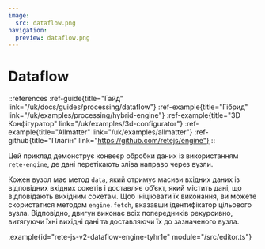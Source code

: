```yaml
---
image:
  src: dataflow.png
navigation:
  preview: dataflow.png
---
```


# Dataflow

::references
:ref-guide{title="Гайд" link="/uk/docs/guides/processing/dataflow"}
:ref-example{title="Гібрид" link="/uk/examples/processing/hybrid-engine"}
:ref-example{title="3D Конфігуратор" link="/uk/examples/3d-configurator"}
:ref-example{title="Allmatter" link="/uk/examples/allmatter"}
:ref-github{title="Плагін" link="https://github.com/retejs/engine"}
::

Цей приклад демонструє конвеєр обробки даних із використанням `rete-engine`, де дані перетікають зліва направо через вузли.

Кожен вузол має метод `data`, який отримує масиви вхідних даних із відповідних вхідних сокетів і доставляє об’єкт, який містить дані, що відповідають вихідним сокетам. Щоб ініціювати їх виконання, ви можете скористатися методом `engine.fetch`, вказавши ідентифікатор цільового вузла. Відповідно, двигун виконає всіх попередників рекурсивно, витягуючи їхні вихідні дані та доставляючи їх до зазначеного вузла.

:example{id="rete-js-v2-dataflow-engine-tyhr1e" module="/src/editor.ts"}
